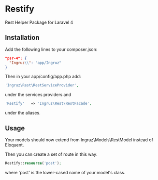 Restify
=======

Rest Helper Package for Laravel 4

## Installation

Add the following lines to your composer.json:

```json
"psr-4": {
  "Ingruz\\": "app/Ingruz"
}
```

Then in your app/config/app.php add:

```php
'Ingruz\Rest\RestServiceProvider',
```

under the services providers and

```php
'Restify'	=> 'Ingruz\Rest\RestFacade',
```

under the aliases.

## Usage

Your models should now extend from Ingruz\Models\RestModel instead of Eloquent.

Then you can create a set of route in this way:

```php
Restify::resource('post');
```

where 'post' is the lower-cased name of your model's class.